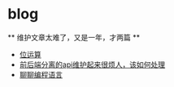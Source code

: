# blog

** 维护文章太难了，又是一年，才两篇 **

- [位运算](./位运算.md)
- [前后端分离的api维护起来很烦人，该如何处理](./前后端分离的api维护起来很烦人，该如何处理.md)
- [聊聊编程语言](./聊聊编程语言.md)
